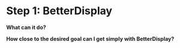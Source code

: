 

# Step 1: BetterDisplay

**What can it do?**

**How close to the desired goal can I get simply with BetterDisplay?**

